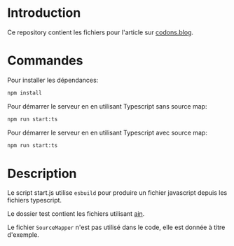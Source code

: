 # Introduction 

Ce repository contient les fichiers pour l'article sur [codons.blog](https://codons.blog/creer-une-api-avec-node-js.html).

# Commandes 

Pour installer les dépendances:
```sh  
npm install
```

Pour démarrer le serveur en en utilisant Typescript sans source map: 
```sh  
npm run start:ts 
```

Pour démarrer le serveur en en utilisant Typescript avec source map: 
```sh  
npm run start:ts 
```

# Description

Le script start.js utilise `esbuild` pour produire un fichier javascript depuis les fichiers typescript.

Le dossier test contient les fichiers utilisant [ain](https://github.com/jonaslu/ain).

Le fichier `SourceMapper` n'est pas utilisé dans le code, elle est donnée à titre d'exemple.

